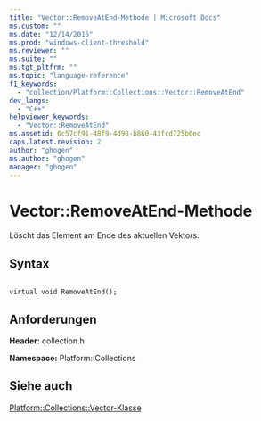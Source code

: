 ```yaml
---
title: "Vector::RemoveAtEnd-Methode | Microsoft Docs"
ms.custom: ""
ms.date: "12/14/2016"
ms.prod: "windows-client-threshold"
ms.reviewer: ""
ms.suite: ""
ms.tgt_pltfrm: ""
ms.topic: "language-reference"
f1_keywords: 
  - "collection/Platform::Collections::Vector::RemoveAtEnd"
dev_langs: 
  - "C++"
helpviewer_keywords: 
  - "Vector::RemoveAtEnd"
ms.assetid: 6c57cf91-48f9-4d98-b860-43fcd725b0ec
caps.latest.revision: 2
author: "ghogen"
ms.author: "ghogen"
manager: "ghogen"
---
```

# Vector::RemoveAtEnd-Methode
Löscht das Element am Ende des aktuellen Vektors.  
  
## Syntax  
  
```  
  
virtual void RemoveAtEnd();  
```  
  
## Anforderungen  
 **Header:** collection.h  
  
 **Namespace:** Platform::Collections  
  
## Siehe auch  
 [Platform::Collections::Vector\-Klasse](../cppcx/platform-collections-vector-class.md)